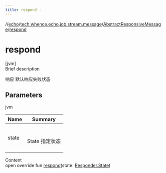 ```yaml
---
title: respond -
---
```

//[echo](../../index.md)/[tech.whence.echo.job.stream.message](../index.md)/[AbstractResponsiveMessage](index.md)/[respond](respond.md)



# respond  
[jvm]  
Brief description  


响应 默认响应失败状态



## Parameters  
  
jvm  
  
|  Name|  Summary| 
|---|---|
| state| <br><br>State 指定状态<br><br>
  
  
Content  
open override fun [respond](respond.md)(state: [Responder.State](../-responder/-state/index.md))  




